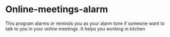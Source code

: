 # Online-meetings-alarm
This program alarms or reminds you as your alarm tone if someone want to talk to you in your online meetings .It helps you working in kitchen
